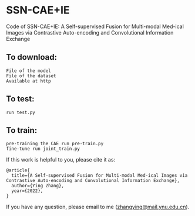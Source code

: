 # SSN-CAE+IE
Code of SSN-CAE+IE: A Self-supervised Fusion for Multi-modal Med-ical Images via Contrastive Auto-encoding and Convolutional Information Exchange

## To download:
    File of the model 
    File of the dataset 
    Available at http
 
## To test:
    run test.py

## To train:
    pre-training the CAE run pre-train.py
    fine-tune run joint_train.py


If this work is helpful to you, please cite it as:
```
@article{
  title={A Self-supervised Fusion for Multi-modal Med-ical Images via Contrastive Auto-encoding and Convolutional Information Exchange},
  author={Ying Zhang},
  year={2022},  
}
```
If you have any question, please email to me (zhangying@mail.ynu.edu.cn).
